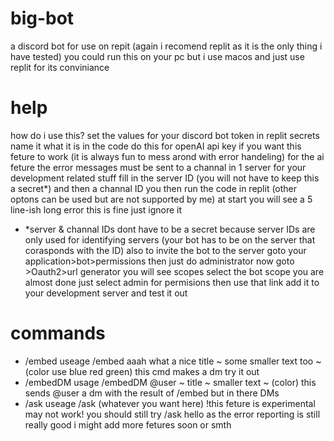 # big-bot
a discord bot for use on repit (again i recomend replit as it is the only thing i have tested)
you could run this on your pc but i use macos and just use replit for its conviniance

# help
how do i use this?
set the values for your discord bot token in replit secrets name it what it is in the code
do this for openAI api key if you want this feture to work (it is always fun to mess arond with error handeling)
for the ai feture the error messages must be sent to a channal in 1 server for your development related stuff
fill in the server ID (you will not have to keep this a secret*) and then a channal ID
you then run the code in replit (other optons can be used but are not supported by me)
at start you will see a 5 line-ish long error this is fine just ignore it

* *server & channal IDs dont have to be a secret because server IDs are only used for identifying servers (your bot has to be on the server that corasponds with the ID)
  also to invite the bot to the server goto your application>bot>permissions then just do administrator now goto >Oauth2>url generator you will see scopes select the bot
  scope you are almost done just select admin for permisions then use that link add it to your development server and test it out

# commands
- /embed useage /embed aaah what a nice title ~ some smaller text too ~ (color use blue red green)  this cmd makes a dm try it out
- /embedDM usage /embedDM @user ~ title ~ smaller text ~ (color)  this sends @user a dm with the result of /embed but in there DMs
- /ask useage /ask (whatever you want here) !this feture is experimental may not work! you should still try /ask hello as the error reporting is still really good
i might add more fetures soon or smth

